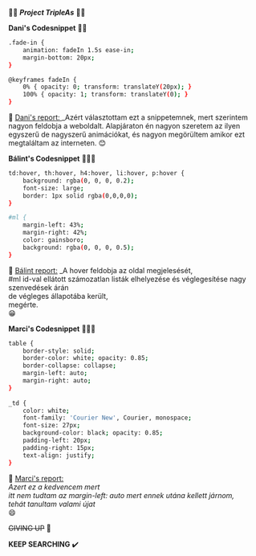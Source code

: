 💯💯 ***Project TripleAs*** 💯💯

**Dani's Codesnippet** 👨‍💻

```bash
.fade-in { 
    animation: fadeIn 1.5s ease-in; 
    margin-bottom: 20px; 
} 

@keyframes fadeIn {
    0% { opacity: 0; transform: translateY(20px); }
    100% { opacity: 1; transform: translateY(0); }
}
```

📝 <ins>Dani's report: </ins>
    _Azért választottam ezt a snippetemnek, 
    mert szerintem nagyon feldobja a weboldalt. 
    Alapjáraton én nagyon szeretem az ilyen egyszerű de nagyszerű animációkat, 
    és nagyon megörültem amikor ezt megtaláltam az interneten. 
    😊

**Bálint's Codesnippet** 👨🏼‍💻 <br> 

```bash
td:hover, th:hover, h4:hover, li:hover, p:hover { 
    background: rgba(0, 0, 0, 0.2);
    font-size: large; 
    border: 1px solid rgba(0,0,0,0); 
} 

#ml { 
    margin-left: 43%; 
    margin-right: 42%; 
    color: gainsboro; 
    background: rgba(0, 0, 0, 0.5); 
}
```

📝 <ins>Bálint report:</ins> 
    _A hover feldobja az oldal megjelesését, <br>
    #ml id-val ellátott számozatlan listák elhelyezése és véglegesítése nagy szenvedések árán <br>
    de végleges állapotába került, <br>
    megérte. <br>
    😁 

**Marci's Codesnippet** 👨🏻‍💻 <br>

```bash
table {
    border-style: solid;
    border-color: white; opacity: 0.85;
    border-collapse: collapse;
    margin-left: auto;
    margin-right: auto;
}
 
_td { 
    color: white; 
    font-family: 'Courier New', Courier, monospace;
    font-size: 27px;
    background-color: black; opacity: 0.85; 
    padding-left: 20px; 
    padding-right: 15px; 
    text-align: justify; 
}
```
📝 <ins>Marci's report:</ins> <br>
   _Azert ez a kedvencem mert <br>
     itt nem tudtam az margin-left: auto mert ennek utána kellett járnom, <br>
     tehát tanultam valami újat_ <br>
    😄

~~GIVING UP~~  🛑

**KEEP SEARCHING**  ✔️